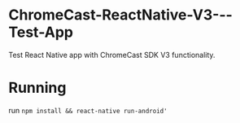 # ChromeCast-ReactNative-V3---Test-App
Test React Native app with ChromeCast SDK V3 functionality.

# Running

run ```npm install && react-native run-android'```
